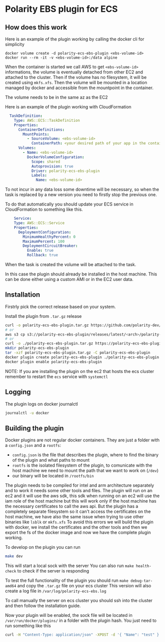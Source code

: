 # Polarity EBS plugin for ECS

## How does this work
Here is an example of the plugin working by calling the docker cli for simplicity
```
docker volume create -d polarity-ecs-ebs-plugin <ebs-volume-id>
docker run --rm -it -v <ebs-volume-id>:/data alpine
```
When the container is started we call AWS to get `<ebs-volume-id>` informations, the volume is eventually detached from other EC2 and attached to the cluster.
Then if the volume has no filesystem, it will be created using `mkfs.xfs`.
Then the volume will be mounted in a location managed by docker and accessible from the mountpoint in the container.

The volume needs to be in the same az as the EC2

Here is an example of the plugin working with CloudFormation
```yml
  TaskDefinition:
    Type: AWS::ECS::TaskDefinition
    Properties:
      ContainerDefinitions:
        MountPoints:
          - SourceVolume: <ebs-volume-id>
            ContainerPath: <your desired path of your app in the container>
      Volumes:
        - Name: <ebs-volume-id>
          DockerVolumeConfiguration:
            Scope: shared
            Autoprovision: true
            Driver: polarity-ecs-ebs-plugin
            Labels:
              Name: <ebs-volume-id>

```
To not incur in any data loss some downtime will be necessary, so when the task is replaced by a new version you need to firstly stop the previous one.

To do that automatically you should update your ECS service in CloudFormation to something like this.
```yml
	Service:
    Type: AWS::ECS::Service
    Properties:
      DeploymentConfiguration:
        MinimumHealthyPercent: 0
        MaximumPercent: 100
        DeploymentCircuitBreaker:
          Enable: true
          Rollback: true
```


When the task is created the volume will be attached to the task.

In this case the plugin should already be installed in the host machine.
This can be done either using a custom AMI or in the EC2 user data.


## Installation
Firstrly pick the correct release based on your system.

Install the plugin from `.tar.gz` release
```sh
curl -o polarity-ecs-ebs-plugin.tar.gz https://github.com/polarity-dev/polarity-ecs-ebs-plugin/releases/download/<release_tag>/polarity-ecs-ebs-plugin.amd64.tar.gz #
# or
aws s3 cp s3://polarity-ecs-ebs-plugin/releases/latest/<arch>/polarity-ecs-ebs-plugin.tar.gz ./polarity-ecs-ebs-plugin.tar.gz
# or
curl -o ./polarity-ecs-ebs-plugin.tar.gz https://polarity-ecs-ebs-plugin.s3.eu-central-1.amazonaws.com/releases/latest/arm64/polarity-ecs-ebs-plugin.tar.gz
mkdir polarity-ecs-ebs-plugin
tar -xzf polarity-ecs-ebs-plugin.tar.gz -C polarity-ecs-ebs-plugin
docker plugin create polarity-ecs-ebs-plugin ./polarity-ecs-ebs-plugin
docker plugin enable polarity-ecs-ebs-plugin
```

NOTE: If you are installing the plugin on the ec2 that hosts the ecs cluster remember to restart the `ecs` service with `systemctl`

## Logging
The plugin logs on docker journalctl
```sh
journalctl -u docker
```

## Building the plugin
Docker plugins are not regular docker containers. They are just a folder with a `config.json` and a `rootfs`:
- `config.json` is the file that describes the plugin, where to find the binary of the plugin and what paths to mount
- `rootfs` is the isolated filesystem of the plugin, to comunicate with the host machine we need to mount the path that we want to work on (`/dev`)
- our binary will be located in `/rootfs/bin`

The plugin needs to be compiled for intel and arm architecture separately and to work it needs some other tools and files.
The plugin will run on an ec2 and it will use the aws sdk, this sdk when running on an ec2 will use the iam role of the host machine but this will work only if the host machine has the necessary certificates to call the aws api.
But the plugin has a completely separate filesystem so it can't access the certificates on the host machine, we have also the same issue when trying to use other binaries like `lsblk` or `mkfs.xfs`
To avoid this errors we will build the plugin with docker, we install the certificates and the other tools and then we export the fs of the docker image and now we have the complete plugin working.

To develop on the plugin you can run
```sh
make dev
```
This will start a local sock with the server
You can also run `make health-check` to check if the server is responding

To test the full functionality of the plugin you should run `make debug-tar-amd64` and copy the `.tar.gz` file on your ecs cluster
This version will also create a log file in `/var/log/polarity-ecs-ebs.log`

To call manually the server on ecs cluster you should ssh into the cluster and then follow the installation guide.

Now your plugin will be enabled, the sock file will be located in `/var/run/docker/plugins/` in a folder with the plugin hash.
You just need to run something like this
```sh
curl -H "Content-Type: application/json" -XPOST -d '{ "Name": "test" }' --unix-socket ./pl-ebs.sock http:/localhost/health
```
